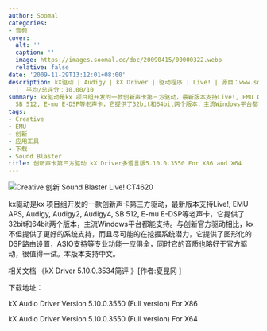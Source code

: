 ```yaml
---
author: Soomal
categories:
- 音频
cover:
  alt: ''
  caption: ''
  image: https://images.soomal.cc/doc/20090415/00000322.webp
  relative: false
date: '2009-11-29T13:12:01+08:00'
description: kX驱动 | Audigy | kX Driver | 驱动程序 | Live! | 源自：www.soomal.com | 版权：整理
  |  平均/总评分：10.00/10
summary: kx驱动是kx 项目组开发的一款创新声卡第三方驱动，最新版本支持Live!, EMU APS, Audigy, Audigy2, Audigy4,
  SB 512, E-mu E-DSP等老声卡，它提供了32bit和64bit两个版本，主流Windows平台都能支持。与创新官方驱动相比，kx不但提供了更好的系统支持，而且尽可能的在挖掘系统潜力，它提供了图形化的DSP路由设置，ASIO支持等专业功能一应俱全，同时它的音质也略好于官方驱动，很值得一试。
tags:
- Creative
- EMU
- 创新
- 应用工具
- 下载
- Sound Blaster
title: 创新声卡第三方驱动 kX Driver多语言版5.10.0.3550 For X86 and X64
---
```


![Creative 创新 Sound Blaster Live! CT4620](https://images.soomal.cc/doc/20091008/00002883.webp)




kx驱动是kx 项目组开发的一款创新声卡第三方驱动，最新版本支持Live!, EMU APS, Audigy, Audigy2, Audigy4, SB 512, E-mu E-DSP等老声卡，它提供了32bit和64bit两个版本，主流Windows平台都能支持。与创新官方驱动相比，kx不但提供了更好的系统支持，而且尽可能的在挖掘系统潜力，它提供了图形化的DSP路由设置，ASIO支持等专业功能一应俱全，同时它的音质也略好于官方驱动，很值得一试。本版本支持中文。

相关文档
《kX Driver 5.10.0.3534简评 》[作者:夏昆冈 ]


下载地址：



kX Audio Driver Version 5.10.0.3550 (Full version) For X86

kX Audio Driver Version 5.10.0.3550 (Full version) For X64